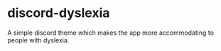 # discord-dyslexia
A simple discord theme which makes the app more accommodating to people with dyslexia.
